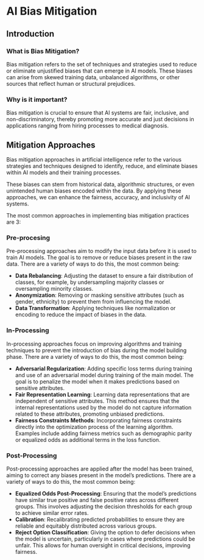 # AI Bias Mitigation
## Introduction
### What is Bias Mitigation?
Bias mitigation refers to the set of techniques and strategies used to reduce or eliminate unjustified biases that can emerge in AI models. These biases can arise from skewed training data, unbalanced algorithms, or other sources that reflect human or structural prejudices. 
### Why is it important?
Bias mitigation is crucial to ensure that AI systems are fair, inclusive, and non-discriminatory, thereby promoting more accurate and just decisions in applications ranging from hiring processes to medical diagnosis.
## Mitigation Approaches
Bias mitigation approaches in artificial intelligence refer to the various strategies and techniques designed to identify, reduce, and eliminate biases within AI models and their training processes. 

These biases can stem from historical data, algorithmic structures, or even unintended human biases encoded within the data. By applying these approaches, we can enhance the fairness, accuracy, and inclusivity of AI systems.

The most common approaches in implementing bias mitigation practices are 3:
### Pre-procesing
Pre-processing approaches aim to modify the input data before it is used to train AI models. The goal is to remove or reduce biases present in the raw data.
There are a variety of ways to do this, the most common being:
- **Data Rebalancing**:
Adjusting the dataset to ensure a fair distribution of classes, for example, by undersampling majority classes or oversampling minority classes.
- **Anonymization**:
Removing or masking sensitive attributes (such as gender, ethnicity) to prevent them from influencing the model.
- **Data Transformation**:
Applying techniques like normalization or encoding to reduce the impact of biases in the data.
### In-Processing
In-processing approaches focus on improving algorithms and training techniques to prevent the introduction of bias during the model building phase.
There are a variety of ways to do this, the most common being:
- **Adversarial Regularization**:
Adding specific loss terms during training and use of an adversarial model during training of the main model. The goal is to penalize the model when it makes predictions based on sensitive attributes.
- **Fair Representation Learning**:
Learning data representations that are independent of sensitive attributes. This method ensures that the internal representations used by the model do not capture information related to these attributes, promoting unbiased predictions.
- **Fairness Constraints Methods**:
Incorporating fairness constraints directly into the optimization process of the learning algorithm. Examples include adding fairness metrics such as demographic parity or equalized odds as additional terms in the loss function.
### Post-Processing
Post-processing approaches are applied after the model has been trained, aiming to correct any biases present in the model’s predictions.
There are a variety of ways to do this, the most common being:
- **Equalized Odds Post-Processing**: Ensuring that the model’s predictions have similar true positive and false positive rates across different groups. This involves adjusting the decision thresholds for each group to achieve similar error rates.
- **Calibration**: Recalibrating predicted probabilities to ensure they are reliable and equitably distributed across various groups.
- **Reject Option Classification**: Giving the option to defer decisions when the model is uncertain, particularly in cases where predictions could be unfair. This allows for human oversight in critical decisions, improving fairness.
